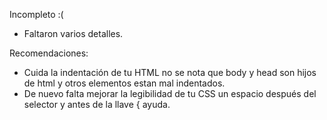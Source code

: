 Incompleto :(

- Faltaron varios detalles.

Recomendaciones:

- Cuida la indentación de tu HTML no se nota que body y head son hijos de html y otros elementos estan mal indentados.
- De nuevo falta mejorar la legibilidad de tu CSS un espacio después del selector y antes de la llave { ayuda.
